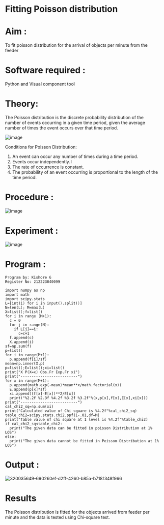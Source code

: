 # Fitting Poisson  distribution
# Aim : 

To fit poisson distribution for the arrival of objects per minute from the feeder

# Software required :  

Python and Visual component tool

# Theory:

The Poisson distribution is the discrete probability distribution of the number of events occurring in a given time period, given the average number of times the event occurs over that time period.

![image](https://user-images.githubusercontent.com/104613195/166248326-fd042076-8b0b-40c4-8b11-1d8e8fcb74db.png)

 Conditions for Poisson Distribution:

1. An event can occur any number of times during a time period.
2. Events occur independently. I
3. The rate of occurrence is constant.
4. The probability of an event occurring is proportional to the length of the time period. 
 
# Procedure :

![image](https://user-images.githubusercontent.com/104613195/166251988-d0c53205-6080-4f7b-ae4c-398178586637.png)

# Experiment :

![image](https://user-images.githubusercontent.com/103921593/230282876-f4a5afbf-cac1-4648-a1b0-c78840638a8e.png)

# Program :
````
Program by: Kishore G
Register No: 212223040099
````
````
import numpy as np
import math
import scipy.stats
L=[int(i) for i in input().split()]
N=len(L); M=max(L)
X=list();f=list()
for i in range (M+1):
  c = 0
  for j in range(N):
    if L[j]==i:
      c=c+1
  f.append(c)
  X.append(i)
sf=np.sum(f)
p=list()
for i in range(M+1):
  p.append(f[i]/sf)
mean=np.inner(X,p)
p=list();E=list();xi=list()
print("X P(X=x) Obs.Fr Exp.Fr xi")
print("--------------------------")
for x in range(M+1):
  p.append(math.exp(-mean)*mean**x/math.factorial(x))
  E.append(p[x]*sf)
  xi.append((f[x]-E[x])**2/E[x])
  print("%2.2f %2.3f %4.2f %3.2f %3.2f"%(x,p[x],f[x],E[x],xi[x]))
print("--------------------------")
cal_chi2_sq=np.sum(xi)
print("Calculated value of Chi square is %4.2f"%cal_chi2_sq)
table_chi2=scipy.stats.chi2.ppf(1-.01,df=M)
print("Table value of chi square at 1 level is %4.2f"%table_chi2)
if cal_chi2_sq<table_chi2:
  print("The given data can be fitted in poisson Distribution at 1% LOS")
else:
  print("The given data cannot be fitted in Poisson Distribution at 1% LOS")
````
 

# Output : 

![320035649-690260ef-d2ff-4260-b85a-b7181348f966](https://github.com/Prakash-Chandran/Poisson_distribution/assets/147120899/b06db560-30c4-4d74-9d68-2edd4343e91e)


# Results

The Poisson distribution is fitted for the objects arrived from feeder per minute and the data is tested using Chi-square test. 
 
